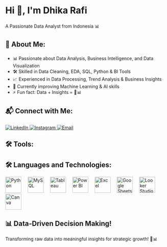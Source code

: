 <h1 align="left">Hi 👋, I'm Dhika Rafi</h1>

###

<p align="left">A Passionate Data Analyst from Indonesia 📊</p>

###

<h2 align="left">👤 About Me:</h2>

###

<ul align="left">
  <li>📊 Passionate about Data Analysis, Business Intelligence, and Data Visualization</li>
  <li>🛠 Skilled in Data Cleaning, EDA, SQL, Python & BI Tools</li>
  <li>📈 Experienced in Data Processing, Trend Analysis & Business Insights</li>
  <li>🚀 Currently improving Machine Learning & AI skills</li>
  <li>⚡ Fun fact: Data + Insights = 🚀📊</li>
</ul>

###

<h2 align="left">📬 Connect with Me:</h2>

###

<p align="left">
  <a href="https://linkedin.com/in/mdhikarafi" target="_blank">
    <img src="https://img.shields.io/badge/LinkedIn-0077B5?style=for-the-badge&logo=linkedin&logoColor=white" alt="LinkedIn"/>
  </a>
  <a href="https://instagram.com/dhika_rafi" target="_blank">
    <img src="https://img.shields.io/badge/Instagram-E4405F?style=for-the-badge&logo=instagram&logoColor=white" alt="Instagram"/>
  </a>
  <a href="mailto:dhikarafiwork@gmail.com">
    <img src="https://img.shields.io/badge/Email-D14836?style=for-the-badge&logo=gmail&logoColor=white" alt="Email"/>
  </a>
</p>

###

<h2 align="left">🛠 Tools:</h2>

###

## 🛠 Languages and Technologies:

<p align="left">
  <img src="https://cdn.jsdelivr.net/gh/devicons/devicon/icons/python/python-original.svg" height="50" alt="Python"/>
  <img width="12"/>
  <img src="https://cdn.jsdelivr.net/gh/devicons/devicon/icons/mysql/mysql-original.svg" height="50" alt="MySQL"/>
  <img width="12"/>
  <img src="https://your-tableau-image-url.com" height="50" alt="Tableau"/>
  <img width="12"/>
  <img src="https://upload.wikimedia.org/wikipedia/commons/c/cf/New_Power_BI_Logo.svg" height="50" alt="Power BI"/>
  <img width="12"/>
  <img src="https://cdn.jsdelivr.net/gh/devicons/devicon/icons/file-type-excel/excel-original.svg" height="50" alt="Excel"/>
  <img width="12"/>
  <img src="https://upload.wikimedia.org/wikipedia/commons/3/3a/Google_Sheets_logo_%282014-2020%29.svg" height="50" alt="Google Sheets"/>
  <img width="12"/>
  <img src="https://upload.wikimedia.org/wikipedia/commons/5/5d/Looker_Studio_Logo_2022.png" height="50" alt="Looker Studio"/>
  <img width="12"/>
  <img src="https://upload.wikimedia.org/wikipedia/commons/e/e3/Canva-icon.png" height="50" alt="Canva"/>
</p>


###

<h2 align="left">📊 Data-Driven Decision Making!</h2>

<p align="left">Transforming raw data into meaningful insights for strategic growth! 🚀📊</p>

